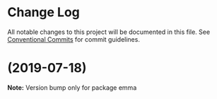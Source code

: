 # Change Log

All notable changes to this project will be documented in this file.
See [Conventional Commits](https://conventionalcommits.org) for commit guidelines.

#  (2019-07-18)

**Note:** Version bump only for package emma
